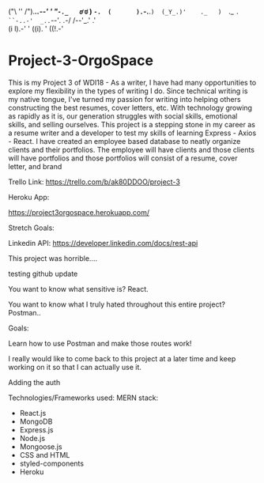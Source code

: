 
("\ '' /").___..--' ' "`-._  
 `ಠ_ ಠ  )   `-.  (       ).`-.__.`) 
  (_Y_.)'    ._   )  `._ `. ``-..-' 
     _..`--'_. .-_/  /--'_.'  .'          
   (i l).-' '    ((i). '   ((!.-'


# Project-3-OrgoSpace
This is my Project 3 of WDI18 - As a writer, I have had many opportunities to explore my flexibility in the types of writing I do. Since technical writing is my native tongue, I've turned my passion for writing into helping others constructing the best resumes, cover letters, etc. With technology growing as rapidly as it is, our generation struggles with social skills, emotional skills, and selling ourselves. This project is a stepping stone in my career as a resume writer and a developer to test my skills of learning Express - Axios - React. I have created an employee based database to neatly organize clients and their portfolios. The employee will have clients and those clients will have portfolios and those portfolios will consist of a resume, cover letter, and brand

Trello Link:
https://trello.com/b/ak80DDOO/project-3



Heroku App:

https://project3orgospace.herokuapp.com/

Stretch Goals:

Linkedin API:
https://developer.linkedin.com/docs/rest-api

This project was horrible.... 

testing github update

You want to know what sensitive is? React.

You want to know what I truly hated throughout this entire project? Postman..

Goals:

Learn how to use Postman and make those routes work!

I really would like to come back to this project at a later time and keep working on it so that I can actually use it.

Adding the auth


Technologies/Frameworks used:
MERN stack:

- React.js
- MongoDB
- Express.js
- Node.js
- Mongoose.js
- CSS and HTML
- styled-components
- Heroku

